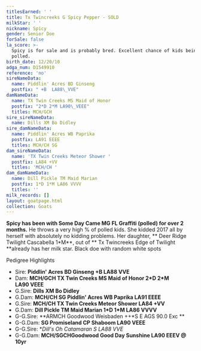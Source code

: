 ```yaml
---
titlesEarned: ' '
title: Tx Twincreeks G Spicy Pepper - SOLD
milkStar: ' '
nickname: Spicy
gender: Senior Doe
forSale: false
la_score: >-
  Spicy is for sale and is probably bred. Excellent chance of kids being
  polled.  
birth_date: 12/20/10
adga_num: D1549910
reference: 'no'
sireNameData:
  name: Piddlin' Acres BD Ginseng
  postfix: " +B  LA88\_VVE"
damNameData:
  name: TX Twin Creeks MS Maid of Honor
  postfix: "2*D 2*M LA90\_VEEE"
  titles: MCH/GCH
sire_sireNameData:
  name: Dills XM Bo Didley
sire_damNameData:
  name: Piddlin' Acres WB Paprika
  postfix: LA91 EEEE
  titles: MCH/CH SG
dam_sireNameData:
  name: 'TX Twin Creeks Meteor Shower '
  postfix: LA84 +VV
  titles: 'MCH/CH '
dam_damNameData:
  name: Dill Pickle TM Maid Marian
  postfix: 1*D 1*M LA86 VVVV
  titles: ''
milk_records: []
layout: goatpage.html
collection: Goats
---
```

**Spicy has been with Some Day Came MG FL Graffiti (polled) for over 2 months.**  He throws a very high % of polled kids. She kidded 2017 all by herself with absolutely no kidding problems. Her daughter, ** Deer Ridge Twilight Cascabella 1*M**, out of ** Tx Twincreeks Edge of Twilight **already has her milk star.  Black doe with random white spots

Pedigree Highlights

* Sire:  **Piddlin' Acres BD Ginseng +B  LA88 VVE**
* Dam:  **MCH/GCH TX Twin Creeks MS Maid of Honor 2\*D 2\*M LA90 VEEE**
* G.Sire:  **Dills XM Bo Didley**
* G.Dam:  **MCH/CH SG Piddlin' Acres WB Paprika  LA91 EEEE**
* G.Sire:  **MCH/CH TX Twin Creeks Meteor Shower LA84 +VV**
* G.Dam:  **Dill Pickle TM Maid Marian 1\*D 1\*M LA86 VVVV**
* G-G.Sire:  **ARMCH Goodwood Weisbaden ++*S E  AGS 90.0 Exc ** 
* G-G.Dam:  **SG Promiseland CP Shaboom LA90 VEEE**
* G-G.Sire:  **Dill's Oh Catamaran *S LA88 VVE**
* G-G.Dam:  **MCH/SGCHGoodwood Good Day Sunshine LA90 EEEV @ 10yr**
